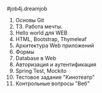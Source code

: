 #job4j.dreamjob

1. Основы Git
2. ТЗ. Работа мечты.
3. Hello world для WEB
4. HTML, Bootstrap, Thymeleaf
5. Архитектура Web приложений
6. Формы
7. Database в Web
8. Авторизация и аутентификация
9. Spring Test, Mockito
10. Тестовое задание "Кинотеатр"
11. Контрольные вопросы "Веб"